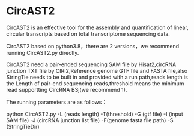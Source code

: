 # CircAST2
CircAST2 is an effective tool for the assembly and quantification of linear, circular transcripts based on total transcriptome sequencing data.

CircAST2 based on python3.8，there are 2 versions，we recommend running CircAST2.py directly.

CircAST2 need a pair-ended sequencing SAM file by Hisat2,circRNA junction TXT file by CIRI2,Reference genome GTF file and FASTA file,also StringTie needs to be built in and provided with a run path,reads length is the Length of pair-end sequencing reads,threshold means the minimum read supportting CircRNA BSj(we recommend 1).


The running parameters are as follows：

python CircAST2.py -L (reads length) -T(threshold) -G (gtf file) -I (input SAM file) -J (circRNA junction list file) -F(genome fasta file path) -S (StringTieDir)
